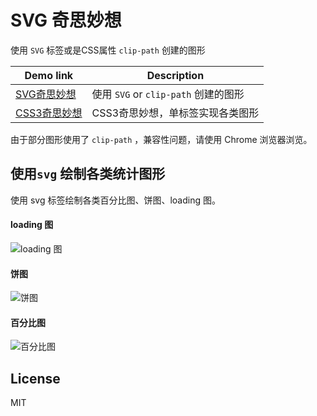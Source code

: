 # SVG 奇思妙想 
使用 `SVG` 标签或是CSS属性 `clip-path` 创建的图形

| Demo link | Description |
| ------| ------ | 
| [SVG奇思妙想](http://sbco.cc/demo/svg/html/index.html)  | 使用 `SVG` or `clip-path` 创建的图形 | 
| [CSS3奇思妙想](http://sbco.cc/magicCss/html/index.html) | CSS3奇思妙想，单标签实现各类图形 |

由于部分图形使用了 `clip-path` ，兼容性问题，请使用 Chrome 浏览器浏览。

## 使用`svg` 绘制各类统计图形

使用 svg 标签绘制各类百分比图、饼图、loading 图。

#### loading 图
![loading 图](https://github.com/chokcoco/SVG/upload/master/static/images/1.gif)

#### 饼图
![饼图](https://github.com/chokcoco/SVG/upload/master/static/images/2.gif)

#### 百分比图
![百分比图](https://github.com/chokcoco/SVG/upload/master/static/images/3.gif)

## License
MIT
